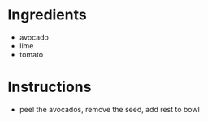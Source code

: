 # Ingredients
- avocado
- lime
- tomato
# Instructions
- peel the avocados, remove the seed, add rest to bowl


